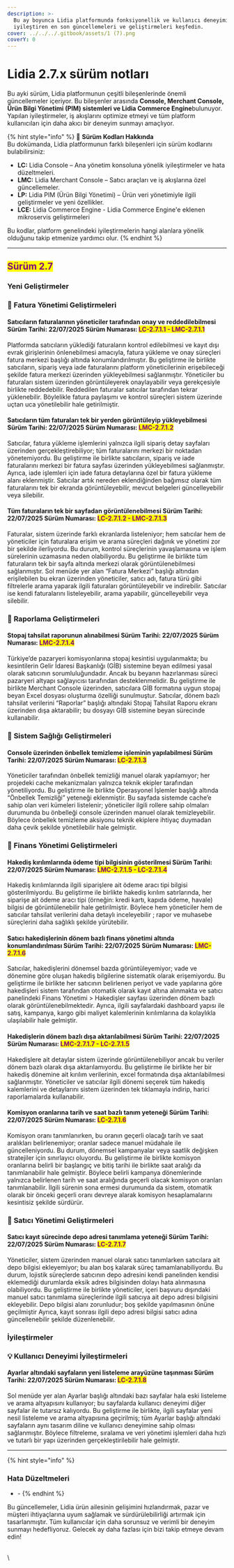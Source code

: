 ```yaml
---
description: >-
  Bu ay boyunca Lidia platformunda fonksiyonellik ve kullanıcı deneyimini
  iyileştiren en son güncellemeleri ve geliştirmeleri keşfedin.
cover: ../../../.gitbook/assets/1 (7).png
coverY: 0
---
```


# Lidia 2.7.x sürüm notları

Bu ayki sürüm, Lidia platformunun çeşitli bileşenlerinde önemli güncellemeler içeriyor. Bu bileşenler arasında **Console, Merchant Console, Ürün Bilgi Yönetimi (PIM) sistemleri ve Lidia Commerce Engine**bulunuyor. Yapılan iyileştirmeler, iş akışlarını optimize etmeyi ve tüm platform kullanıcıları için daha akıcı bir deneyim sunmayı amaçlıyor.

{% hint style="info" %}
🔎 **Sürüm Kodları Hakkında**\
Bu dokümanda, Lidia platformunun farklı bileşenleri için sürüm kodlarını bulabilirsiniz:

* **LC:** Lidia Console – Ana yönetim konsoluna yönelik iyileştirmeler ve hata düzeltmeleri.
* **LMC:** Lidia Merchant Console – Satıcı araçları ve iş akışlarına özel güncellemeler.
* **LP:** Lidia PIM (Ürün Bilgi Yönetimi) – Ürün veri yönetimiyle ilgili geliştirmeler ve yeni özellikler.
* **LCE:** Lidia Commerce Engine - Lidia Commerce Engine'e eklenen mikroservis geliştirmeleri

Bu kodlar, platform genelindeki iyileştirmelerin hangi alanlara yönelik olduğunu takip etmenize yardımcı olur.
{% endhint %}

***

## <mark style="color:purple;">**Sürüm 2.7**</mark>

### Yeni Geliştirmeler

### 🎯 **Fatura Yönetimi Geliştirmeleri**

#### **Satıcıların faturalarının yöneticiler tarafından onay ve reddedilebilmesi** Sürüm Tarihi: 22/07/2025 Sürüm Numarası: <mark style="color:purple;">LC-2.7.1.1 - LMC-2.7.1.1</mark>

Platformda satıcıların yüklediği faturaların kontrol edilebilmesi ve kayıt dışı evrak girişlerinin önlenebilmesi amacıyla, fatura yükleme ve onay süreçleri fatura merkezi başlığı altında konumlandırılmıştır. Bu geliştirme ile birlikte satıcıların, sipariş veya iade faturalarını platform yöneticilerinin erişebileceği şekilde fatura merkezi üzerinden yükleyebilmesi sağlanmıştır. Yöneticiler bu faturaları sistem üzerinden görüntüleyerek onaylayabilir veya gerekçesiyle birlikte reddedebilir. Reddedilen faturalar satıcılar tarafından tekrar yüklenebilir. Böylelikle fatura paylaşımı ve kontrol süreçleri sistem üzerinde uçtan uca yönetilebilir hale getirilmiştir.



#### Satıcıların tüm faturaları tek bir yerden görüntüleyip yükleyebilmesi Sürüm Tarihi: 22/07/2025 Sürüm Numarası: <mark style="color:purple;">LMC-2.7.1.2</mark>

Satıcılar, fatura yükleme işlemlerini yalnızca ilgili sipariş detay sayfaları üzerinden gerçekleştirebiliyor; tüm faturalarını merkezi bir noktadan yönetemiyordu. Bu geliştirme ile birlikte satıcıların, sipariş ve iade faturalarını merkezi bir fatura sayfası üzerinden yükleyebilmesi sağlanmıştır. Ayrıca, iade işlemleri için iade fatura detaylarına özel bir fatura yükleme alanı eklenmiştir. Satıcılar artık nereden eklendiğinden bağımsız olarak tüm faturalarını tek bir ekranda görüntüleyebilir, mevcut belgeleri güncelleyebilir veya silebilir.





#### Tüm faturaların tek bir sayfadan görüntülenebilmesi Sürüm Tarihi: 22/07/2025 Sürüm Numarası: <mark style="color:purple;">LC-2.7.1.2 - LMC-2.7.1.3</mark>

Faturalar, sistem üzerinde farklı ekranlarda listeleniyor; hem satıcılar hem de yöneticiler için faturalara erişim ve arama süreçleri dağınık ve yönetimi zor bir şekilde ilerliyordu. Bu durum, kontrol süreçlerinin yavaşlamasına ve işlem sürelerinin uzamasına neden olabiliyordu. Bu geliştirme ile birlikte tüm faturaların tek bir sayfa altında merkezi olarak görüntülenebilmesi sağlanmıştır. Sol menüde yer alan “Fatura Merkezi” başlığı altından erişilebilen bu ekran üzerinden yöneticiler, satıcı adı, fatura türü gibi filtrelerle arama yaparak ilgili faturaları görüntüleyebilir ve indirebilir. Satıcılar ise kendi faturalarını listeleyebilir, arama yapabilir, güncelleyebilir veya silebilir.&#x20;





### 🎯 **Raporlama Geliştirmeleri**

#### Stopaj tahsilat raporunun alınabilmesi Sürüm Tarihi: 22/07/2025 Sürüm Numarası: <mark style="color:purple;">LMC-2.7.1.4</mark>

Türkiye’de pazaryeri komisyonlarına stopaj kesintisi uygulanmakta; bu kesintilerin Gelir İdaresi Başkanlığı (GİB) sistemine beyan edilmesi yasal olarak satıcının sorumluluğundadır. Ancak bu beyanın hazırlanması süreci pazaryeri altyapı sağlayıcısı tarafından desteklenmelidir. Bu geliştirme ile birlikte Merchant Console üzerinden, satıcılara GİB formatına uygun stopaj beyan Excel dosyası oluşturma özelliği sunulmuştur. Satıcılar, dönem bazlı tahsilat verilerini “Raporlar” başlığı altındaki Stopaj Tahsilat Raporu ekranı üzerinden dışa aktarabilir; bu dosyayı GİB sistemine beyan sürecinde kullanabilir.





### 🎯 **Sistem Sağlığı Geliştirmeleri**

#### **Console üzerinden önbellek temizleme işleminin yapılabilmesi** Sürüm Tarihi: 22/07/2025 Sürüm Numarası: <mark style="color:purple;">LC-2.7.1.3</mark>

Yöneticiler tarafından önbellek temizliği manuel olarak yapılamıyor; her projedeki cache mekanizmaları yalnızca teknik ekipler tarafından yönetiliyordu. Bu geliştirme ile birlikte Operasyonel İşlemler başlığı altında “Önbellek Temizliği” yeteneği eklenmiştir. Bu sayfada sistemde cache’e sahip olan veri kümeleri listelenir; yöneticiler ilgili rollere sahip olmaları durumunda bu önbelleği console üzerinden manuel olarak temizleyebilir. Böylece önbellek temizleme aksiyonu teknik ekiplere ihtiyaç duymadan daha çevik şekilde yönetilebilir hale gelmiştir.





### 🎯 **Finans Yönetimi Geliştirmeleri**



#### Hakediş kırılımlarında ödeme tipi bilgisinin gösterilmesi Sürüm Tarihi: 22/07/2025 Sürüm Numarası: <mark style="color:purple;">LMC-2.7.1.5 - LC-2.7.1.4</mark>

Hakediş kırılımlarında ilgili siparişlere ait ödeme aracı tipi bilgisi gösterilmiyordu. Bu geliştirme ile birlikte hakediş kırılım satırlarında, her siparişe ait ödeme aracı tipi (örneğin: kredi kartı, kapıda ödeme, havale) bilgisi de görüntülenebilir hale getirilmiştir. Böylece hem yöneticiler hem de satıcılar tahsilat verilerini daha detaylı inceleyebilir ; rapor ve muhasebe süreçlerini daha sağlıklı şekilde yürütebilir.





#### Satıcı hakedişlerinin dönem bazlı finans yönetimi altında konumlandırılması Sürüm Tarihi: 22/07/2025 Sürüm Numarası: <mark style="color:purple;">LMC-2.7.1.6</mark>

Satıcılar, hakedişlerini dönemsel bazda görüntüleyemiyor; vade ve dönemine göre oluşan hakediş bilgilerine sistematik olarak erişemiyordu. Bu geliştirme ile birlikte her satıcının belirlenen periyot ve vade yapılarına göre hakedişleri sistem tarafından otomatik olarak kayıt altına alınmakta ve satıcı panelindeki Finans Yönetimi > Hakedişler sayfası üzerinden dönem bazlı olarak görüntülenebilmektedir. Ayrıca, ilgili sayfalardaki dashboard yapısı ile satış, kampanya, kargo gibi maliyet kalemlerinin kırılımlarına da kolaylıkla ulaşılabilir hale gelmiştir.&#x20;





#### **Hakedişlerin dönem bazlı dışa aktarılabilmesi** Sürüm Tarihi: 22/07/2025 Sürüm Numarası: <mark style="color:purple;">LMC-2.7.1.7 - LC-2.7.1.5</mark>

Hakedişlere ait detaylar sistem üzerinde görüntülenebiliyor ancak bu veriler dönem bazlı olarak dışa aktarılamıyordu. Bu geliştirme ile birlikte her bir hakediş dönemine ait kırılım verilerinin, excel formatında dışa aktarılabilmesi sağlanmıştır. Yöneticiler ve satıcılar ilgili dönemi seçerek tüm hakediş kalemlerini ve detaylarını sistem üzerinden tek tıklamayla indirip, harici raporlamalarda kullanabilir.



#### Komisyon oranlarına tarih ve saat bazlı tanım yeteneği Sürüm Tarihi: 22/07/2025 Sürüm Numarası: <mark style="color:purple;">LC-2.7.1.6</mark>

Komisyon oranı tanımlanırken, bu oranın geçerli olacağı tarih ve saat aralıkları belirlenemiyor; oranlar sadece manuel müdahale ile güncelleniyordu. Bu durum, dönemsel kampanyalar veya saatlik değişken stratejiler için sınırlayıcı oluyordu. Bu geliştirme ile birlikte komisyon oranlarına belirli bir başlangıç ve bitiş tarihi ile birlikte saat aralığı da tanımlanabilir hale gelmiştir. Böylece belirli kampanya dönemlerinde yalnızca belirlenen tarih ve saat aralığında geçerli olacak komisyon oranları tanımlanabilir. İlgili sürenin sona ermesi durumunda da sistem, otomatik olarak bir önceki geçerli oranı devreye alarak komisyon hesaplamalarını kesintisiz şekilde sürdürür.





### 🎯 **Satıcı Yönetimi Geliştirmeleri**

#### Satıcı kayıt sürecinde depo adresi tanımlama yeteneği Sürüm Tarihi: 22/07/2025 Sürüm Numarası: <mark style="color:purple;">LC-2.7.1.7</mark>

Yöneticiler, sistem üzerinden manuel olarak satıcı tanımlarken satıcılara ait depo bilgisi ekleyemiyor; bu alan boş kalarak süreç tamamlanabiliyordu. Bu durum, lojistik süreçlerde satıcının depo adresini kendi panelinden kendisi eklemediği durumlarda eksik adres bilgisinden dolayı hata alınmasına olabiliyordu. Bu geliştirme ile birlikte yöneticiler, içeri başvuru dışındaki manuel satıcı tanımlama süreçlerinde ilgili satıcıya ait depo adresi bilgisini ekleyebilir. Depo bilgisi alanı zorunludur; boş şekilde yapılmasının önüne geçilmiştir Ayrıca, kayıt sonrası ilgili depo adresi bilgisi satıcı adına güncellenebilir şekilde düzenlenebilir.&#x20;



### İyileştirmeler

### 💡 **Kullanıcı Deneyimi İyileştirmeleri**

#### Ayarlar altındaki sayfaların yeni listeleme arayüzüne taşınması Sürüm Tarihi: 22/07/2025 Sürüm Numarası: <mark style="color:purple;">LC-2.7.1.8</mark>

Sol menüde yer alan Ayarlar başlığı altındaki bazı sayfalar hala eski listeleme ve arama altyapısını kullanıyor; bu sayfalarda kullanıcı deneyimi diğer sayfalar ile tutarsız kalıyordu. Bu geliştirme ile birlikte, ilgili sayfalar yeni nesil listeleme ve arama altyapısına geçirilmiş; tüm Ayarlar başlığı altındaki sayfaların aynı tasarım diline ve kullanıcı deneyimine sahip olması sağlanmıştır. Böylece filtreleme, sıralama ve veri yönetimi işlemleri daha hızlı ve tutarlı bir yapı üzerinden gerçekleştirilebilir hale gelmiştir.













***

{% hint style="info" %}
### **Hata Düzeltmeleri**

* \-
{% endhint %}





Bu güncellemeler, Lidia ürün ailesinin gelişimini hızlandırmak, pazar ve müşteri ihtiyaçlarına uyum sağlamak ve sürdürülebilirliği artırmak için tasarlanmıştır. Tüm kullanıcılar için daha sorunsuz ve verimli bir deneyim sunmayı hedefliyoruz. Gelecek ay daha fazlası için bizi takip etmeye devam edin!



\
\
